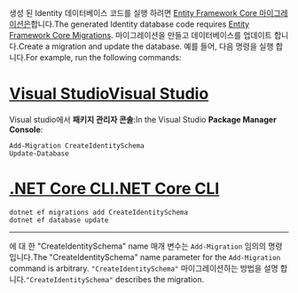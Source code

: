 <span data-ttu-id="0ed0d-101">생성 된 Identity 데이터베이스 코드를 실행 하려면 [Entity Framework Core 마이그레이션은](/ef/core/managing-schemas/migrations/)합니다.</span><span class="sxs-lookup"><span data-stu-id="0ed0d-101">The generated Identity database code requires [Entity Framework Core Migrations](/ef/core/managing-schemas/migrations/).</span></span> <span data-ttu-id="0ed0d-102">마이그레이션을 만들고 데이터베이스를 업데이트 합니다.</span><span class="sxs-lookup"><span data-stu-id="0ed0d-102">Create a migration and update the database.</span></span> <span data-ttu-id="0ed0d-103">예를 들어, 다음 명령을 실행 합니다.</span><span class="sxs-lookup"><span data-stu-id="0ed0d-103">For example, run the following commands:</span></span>

# <a name="visual-studiotabvisual-studio"></a>[<span data-ttu-id="0ed0d-104">Visual Studio</span><span class="sxs-lookup"><span data-stu-id="0ed0d-104">Visual Studio</span></span>](#tab/visual-studio)

<span data-ttu-id="0ed0d-105">Visual studio에서 **패키지 관리자 콘솔**:</span><span class="sxs-lookup"><span data-stu-id="0ed0d-105">In the Visual Studio **Package Manager Console**:</span></span>

```PMC
Add-Migration CreateIdentitySchema
Update-Database
```

# <a name="net-core-clitabnetcore-cli"></a>[<span data-ttu-id="0ed0d-106">.NET Core CLI</span><span class="sxs-lookup"><span data-stu-id="0ed0d-106">.NET Core CLI</span></span>](#tab/netcore-cli)

```cli
dotnet ef migrations add CreateIdentitySchema
dotnet ef database update
```

------

<span data-ttu-id="0ed0d-107">에 대 한 "CreateIdentitySchema" name 매개 변수는 `Add-Migration` 임의의 명령입니다.</span><span class="sxs-lookup"><span data-stu-id="0ed0d-107">The "CreateIdentitySchema" name parameter for the `Add-Migration` command is arbitrary.</span></span> <span data-ttu-id="0ed0d-108">`"CreateIdentitySchema"` 마이그레이션하는 방법을 설명 합니다.</span><span class="sxs-lookup"><span data-stu-id="0ed0d-108">`"CreateIdentitySchema"` describes the migration.</span></span>
